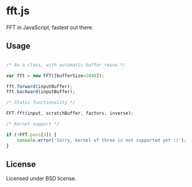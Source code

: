 # fft.js

FFT in JavaScript, fastest out there.

## Usage

```javascript

/* As a class, with automatic buffer reuse */

var fft = new FFT([bufferSize=2048]);

fft.forward(inputBuffer);
fft.backward(inputBuffer);

/* Static functionality */

FFT.fft(input, scratchBuffer, factors, inverse);

/* Kernel support */

if (!FFT.pass[3]) {
	console.error('Sorry, kernel of three is not supported yet :(');
}

```

## License

Licensed under BSD license.
